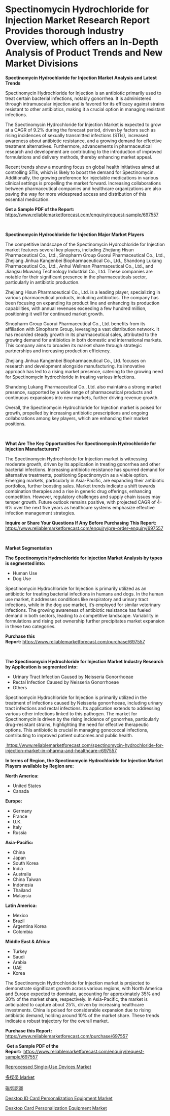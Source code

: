 <p><h1>Spectinomycin Hydrochloride for Injection Market Research Report Provides thorough Industry Overview, which offers an In-Depth Analysis of Product Trends and New Market Divisions</h1></p><p><strong>Spectinomycin Hydrochloride for Injection Market Analysis and Latest Trends</strong></p>
<p><p>Spectinomycin Hydrochloride for Injection is an antibiotic primarily used to treat certain bacterial infections, notably gonorrhea. It is administered through intramuscular injection and is favored for its efficacy against strains resistant to other antibiotics, making it a crucial option in managing resistant infections. </p><p>The Spectinomycin Hydrochloride for Injection Market is expected to grow at a CAGR of 9.2% during the forecast period, driven by factors such as rising incidences of sexually transmitted infections (STIs), increased awareness about antibiotic resistance, and a growing demand for effective treatment alternatives. Furthermore, advancements in pharmaceutical research and development are contributing to the introduction of improved formulations and delivery methods, thereby enhancing market appeal. </p><p>Recent trends show a mounting focus on global health initiatives aimed at controlling STIs, which is likely to boost the demand for Spectinomycin. Additionally, the growing preference for injectable medications in various clinical settings is propelling the market forward. Increasing collaborations between pharmaceutical companies and healthcare organizations are also paving the way for more widespread access and distribution of this essential medication.</p></p>
<p><strong>Get a Sample PDF of the Report:&nbsp;</strong> <a href="https://www.reliablemarketforecast.com/enquiry/request-sample/697557?utm_campaign=1082&utm_medium=2&utm_source=Github&utm_content=ia&utm_term=03102024&utm_id=spectinomycin-hydrochloride-for-injection">https://www.reliablemarketforecast.com/enquiry/request-sample/697557</a></p>
<p>&nbsp;</p>
<p><strong>Spectinomycin Hydrochloride for Injection Major Market Players</strong></p>
<p><p>The competitive landscape of the Spectinomycin Hydrochloride for Injection market features several key players, including Zhejiang Hisun Pharmaceutical Co., Ltd., Sinopharm Group Guorui Pharmaceutical Co., Ltd., Zhejiang Jinhua Kangenbei Biopharmaceutical Co., Ltd., Shandong Lukang Pharmaceutical Co., Ltd., Anhui Wellman Pharmaceutical Co., Ltd., and Jiangsu Muwang Technology Industrial Co., Ltd. These companies are notable for their significant presence in the pharmaceuticals sector, particularly in antibiotic production.</p><p>Zhejiang Hisun Pharmaceutical Co., Ltd. is a leading player, specializing in various pharmaceutical products, including antibiotics. The company has been focusing on expanding its product line and enhancing its production capabilities, with annual revenues exceeding a few hundred million, positioning it well for continued market growth.</p><p>Sinopharm Group Guorui Pharmaceutical Co., Ltd. benefits from its affiliation with Sinopharm Group, leveraging a vast distribution network. It has recorded steady growth in its pharmaceutical sales, attributed to the growing demand for antibiotics in both domestic and international markets. This company aims to broaden its market share through strategic partnerships and increasing production efficiency.</p><p>Zhejiang Jinhua Kangenbei Biopharmaceutical Co., Ltd. focuses on research and development alongside manufacturing. Its innovative approach has led to a rising market presence, catering to the growing need for Spectinomycin hydrochloride in treating various infections. </p><p>Shandong Lukang Pharmaceutical Co., Ltd. also maintains a strong market presence, supported by a wide range of pharmaceutical products and continuous expansions into new markets, further driving revenue growth. </p><p>Overall, the Spectinomycin Hydrochloride for Injection market is poised for growth, propelled by increasing antibiotic prescriptions and ongoing collaborations among key players, which are enhancing their market positions.</p></p>
<p>&nbsp;</p>
<p><strong>What Are The Key Opportunities For Spectinomycin Hydrochloride for Injection Manufacturers?</strong></p>
<p><p>The Spectinomycin Hydrochloride for Injection market is witnessing moderate growth, driven by its application in treating gonorrhea and other bacterial infections. Increasing antibiotic resistance has spurred demand for alternative treatments, positioning Spectinomycin as a viable option. Emerging markets, particularly in Asia-Pacific, are expanding their antibiotic portfolios, further boosting sales. Market trends indicate a shift towards combination therapies and a rise in generic drug offerings, enhancing competition. However, regulatory challenges and supply chain issues may temper growth. Future outlook remains positive, with projected CAGR of 4-6% over the next five years as healthcare systems emphasize effective infection management strategies.</p></p>
<p><strong>Inquire or Share Your Questions If Any Before Purchasing This Report:</strong> <a href="https://www.reliablemarketforecast.com/enquiry/pre-order-enquiry/697557?utm_campaign=1082&utm_medium=2&utm_source=Github&utm_content=ia&utm_term=03102024&utm_id=spectinomycin-hydrochloride-for-injection">https://www.reliablemarketforecast.com/enquiry/pre-order-enquiry/697557</a></p>
<p>&nbsp;</p>
<p><strong>Market Segmentation</strong></p>
<p><strong>The Spectinomycin Hydrochloride for Injection Market Analysis by types is segmented into:</strong></p>
<p><ul><li>Human Use</li><li>Dog Use</li></ul></p>
<p><p>Spectinomycin Hydrochloride for Injection is primarily utilized as an antibiotic for treating bacterial infections in humans and dogs. In the human use market, it addresses conditions like respiratory and urinary tract infections, while in the dog use market, it’s employed for similar veterinary infections. The growing awareness of antibiotic resistance has fueled demand in both sectors, leading to a competitive landscape. Variability in formulations and rising pet ownership further precipitates market expansion in these two categories.</p></p>
<p><strong>Purchase this Report:&nbsp;</strong><a href="https://www.reliablemarketforecast.com/purchase/697557?utm_campaign=1082&utm_medium=2&utm_source=Github&utm_content=ia&utm_term=03102024&utm_id=spectinomycin-hydrochloride-for-injection">https://www.reliablemarketforecast.com/purchase/697557</a></p>
<p>&nbsp;</p>
<p><strong>The Spectinomycin Hydrochloride for Injection Market Industry Research by Application is segmented into:</strong></p>
<p><ul><li>Urinary Tract Infection Caused by Neisseria Gonorrhoeae</li><li>Rectal Infection Caused by Neisseria Gonorrhoeae</li><li>Others</li></ul></p>
<p><p>Spectinomycin Hydrochloride for Injection is primarily utilized in the treatment of infections caused by Neisseria gonorrhoeae, including urinary tract infections and rectal infections. Its application extends to addressing various other infections linked to this pathogen. The market for Spectinomycin is driven by the rising incidence of gonorrhea, particularly drug-resistant strains, highlighting the need for effective therapeutic options. This antibiotic is crucial in managing gonococcal infections, contributing to improved patient outcomes and public health.</p></p>
<p><a href="https://www.reliablemarketforecast.com/spectinomycin-hydrochloride-for-injection-market-in-pharma-and-healthcare-r697557?utm_campaign=1082&utm_medium=2&utm_source=Github&utm_content=ia&utm_term=03102024&utm_id=spectinomycin-hydrochloride-for-injection">&nbsp;https://www.reliablemarketforecast.com/spectinomycin-hydrochloride-for-injection-market-in-pharma-and-healthcare-r697557</a></p>
<p><strong>In terms of Region, the Spectinomycin Hydrochloride for Injection Market Players available by Region are:</strong></p>
<p>
    <p> <strong> North America: </strong>
        <ul>
            <li>United States</li>
            <li>Canada</li>
        </ul>
        </p> 
    <p> <strong> Europe: </strong>
        <ul>
            <li>Germany</li>
            <li>France</li>
            <li>U.K.</li>
            <li>Italy</li>
            <li>Russia</li>
        </ul>
        </p> 
    <p> <strong> Asia-Pacific: </strong>
        <ul>
            <li>China</li>
            <li>Japan</li>
            <li>South Korea</li>
            <li>India</li>
            <li>Australia</li>
            <li>China Taiwan</li>
            <li>Indonesia</li>
            <li>Thailand</li>
            <li>Malaysia</li>
        </ul>
        </p> 
    <p> <strong> Latin America: </strong>
        <ul>
            <li>Mexico</li>
            <li>Brazil</li>
            <li>Argentina Korea</li>
            <li>Colombia</li>
        </ul>
        </p> 
    <p> <strong> Middle East & Africa: </strong>
        <ul>
            <li>Turkey</li>
            <li>Saudi</li>
            <li>Arabia</li>
            <li>UAE</li>
            <li>Korea</li>
        </ul>
    </p>
    </p>
<p><p>The Spectinomycin Hydrochloride for Injection market is projected to demonstrate significant growth across various regions, with North America and Europe expected to dominate, accounting for approximately 35% and 30% of the market share, respectively. In Asia-Pacific, the market is anticipated to capture about 25%, driven by increasing healthcare investments. China is poised for considerable expansion due to rising antibiotic demand, holding around 10% of the market share. These trends indicate a robust trajectory for the overall market.</p></p>
<p><strong>Purchase this Report: </strong><a href="https://www.reliablemarketforecast.com/purchase/697557?utm_campaign=1082&utm_medium=2&utm_source=Github&utm_content=ia&utm_term=03102024&utm_id=spectinomycin-hydrochloride-for-injection">https://www.reliablemarketforecast.com/purchase/697557</a></p>
<p>&nbsp;<strong>Get a Sample PDF of the Report:&nbsp;&nbsp;</strong><a href="https://www.reliablemarketforecast.com/enquiry/request-sample/697557?utm_campaign=1082&utm_medium=2&utm_source=Github&utm_content=ia&utm_term=03102024&utm_id=spectinomycin-hydrochloride-for-injection">https://www.reliablemarketforecast.com/enquiry/request-sample/697557</a></p>
<p><strong></strong></p>
<p><p><a href="https://github.com/DorinaOsmani364/Market-Research-Report-List-1/blob/main/reprocessed-single-use-devices-market.md?utm_campaign=1082&utm_medium=2&utm_source=Github&utm_content=ia&utm_term=03102024&utm_id=spectinomycin-hydrochloride-for-injection">Reprocessed Single-Use Devices Market</a></p><p><a href="https://github.com/NorbertYates/Market-Research-Report-List-7/blob/main/market.md?utm_campaign=1082&utm_medium=2&utm_source=Github&utm_content=ia&utm_term=03102024&utm_id=spectinomycin-hydrochloride-for-injection">多楔带 Market</a></p><p><a href="https://github.com/lababdou/Market-Research-Report-List-6/blob/main/112958116788.md?utm_campaign=1082&utm_medium=2&utm_source=Github&utm_content=ia&utm_term=03102024&utm_id=spectinomycin-hydrochloride-for-injection">磁気認識</a></p><p><a href="https://issuu.com/reportprime-2/docs/desktop-id-card-personalization-equ_5b44d2b81fcf28?utm_campaign=1082&utm_medium=2&utm_source=Github&utm_content=ia&utm_term=03102024&utm_id=spectinomycin-hydrochloride-for-injection">Desktop ID Card Personalization Equipment Market</a></p><p><a href="https://issuu.com/reportprime-2/docs/desktop-card-personalization-equipm_531cf8ee7faf5d?utm_campaign=1082&utm_medium=2&utm_source=Github&utm_content=ia&utm_term=03102024&utm_id=spectinomycin-hydrochloride-for-injection">Desktop Card Personalization Equipment Market</a></p></p>